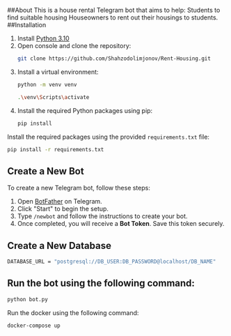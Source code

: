 ##About
This is a house rental Telegram bot that aims to help:
Students to find suitable housing
Houseowners to rent out their housings to students.
##Installation
1. Install [Python 3.10](https://www.python.org/downloads/release/python-31010/)
2. Open console and clone the repository:
   ```bash
   git clone https://github.com/Shahzodolimjonov/Rent-Housing.git
   ```
3. Install a virtual environment:
   ```bash
   python -m venv venv
   ```
   ```bash
   .\venv\Scripts\activate
   ```
5. Install the required Python packages using pip:
   ```bash
   pip install
   ```
   
Install the required packages using the provided `requirements.txt` file:
```bash
pip install -r requirements.txt
```
## Create a New Bot
To create a new Telegram bot, follow these steps:

1. Open [BotFather](https://t.me/BotFather) on Telegram.  
2. Click "Start" to begin the setup.  
3. Type `/newbot` and follow the instructions to create your bot.  
4. Once completed, you will receive a **Bot Token**. Save this token securely.

## Create a New Database
```bash
DATABASE_URL = "postgresql://DB_USER:DB_PASSWORD@localhost/DB_NAME"
```
## Run the bot using the following command:
```bash
python bot.py
```
Run the docker using the following command:
```bash
docker-compose up
```

